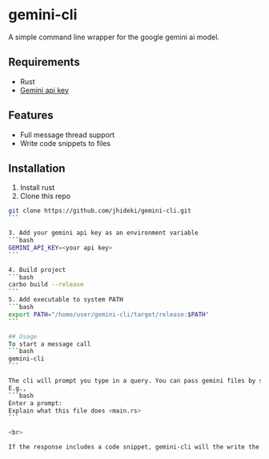 # gemini-cli

A simple command line wrapper for the google gemini ai model.

## Requirements

- Rust
- [Gemini api key](https://ai.google.dev/gemini-api/docs/api-key)

## Features

- Full message thread support
- Write code snippets to files

## Installation

1. Install rust
2. Clone this repo

````bash
git clone https://github.com/jhideki/gemini-cli.git
```

3. Add your gemini api key as an environment variable
```bash
GEMINI_API_KEY=<your api key>
```

4. Build project
```bash
carbo build --release
```
5. Add executable to system PATH
```bash
export PATH="/home/user/gemini-cli/target/release:$PATH"
```

## Usage
To start a message call
```bash
gemini-cli
```

The cli will prompt you type in a query. You can pass gemini files by specifiying the file path '<>'
E.g.,
```bash
Enter a prompt:
Explain what this file does <main.rs>
```

<br>

If the response includes a code snippet, gemini-cli will the write the code to a file within the './responses' directory with the relevant extension.


````
